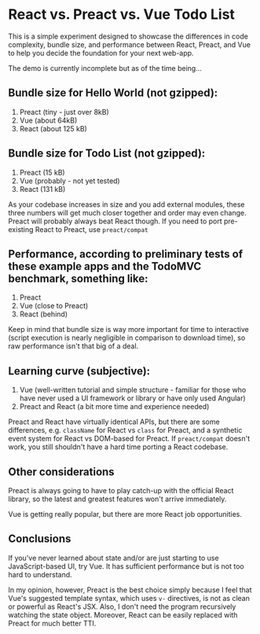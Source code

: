 # React vs. Preact vs. Vue Todo List

This is a simple experiment designed to showcase the differences in code complexity, bundle size, and performance between React, Preact, and Vue to help you decide the foundation for your next web-app.

The demo is currently incomplete but as of the time being...

## Bundle size for Hello World (not gzipped):

1. Preact (tiny - just over 8kB)
2. Vue (about 64kB)
3. React (about 125 kB)

## Bundle size for Todo List (not gzipped):
1. Preact (15 kB)
2. Vue (probably - not yet tested)
3. React (131 kB)

As your codebase increases in size and you add external modules, these three numbers will get much closer together and order may even change. Preact will probably always beat React though. If you need to port pre-existing React to Preact, use `preact/compat`

## Performance, according to preliminary tests of these example apps and the TodoMVC benchmark, something like:

1. Preact
2. Vue (close to Preact)
3. React (behind)

Keep in mind that bundle size is way more important for time to interactive (script execution is nearly negligible in comparison to download time), so raw performance isn't that big of a deal.

## Learning curve (subjective):

1. Vue (well-written tutorial and simple structure - familiar for those who have never used a UI framework or library or have only used Angular)
2. Preact and React (a bit more time and experience needed)

Preact and React have virtually identical APIs, but there are some differences, e.g. `className` for React vs `class` for Preact, and a synthetic event system for React vs DOM-based for Preact. If `preact/compat` doesn't work, you still shouldn't have a hard time porting a React codebase.

## Other considerations

Preact is always going to have to play catch-up with the official React library, so the latest and greatest features won't arrive immediately.

Vue is getting really popular, but there are more React job opportunities.

## Conclusions

If you've never learned about state and/or are just starting to use JavaScript-based UI, try Vue. It has sufficient performance but is not too hard to understand. 

In my opinion, however, Preact is the best choice simply because I feel that Vue's suggested template syntax, which uses `v-` directives, is not as clean or powerful as React's JSX. Also, I don't need the program recursively watching the state object. Moreover, React can be easily replaced with Preact for much better TTI.
